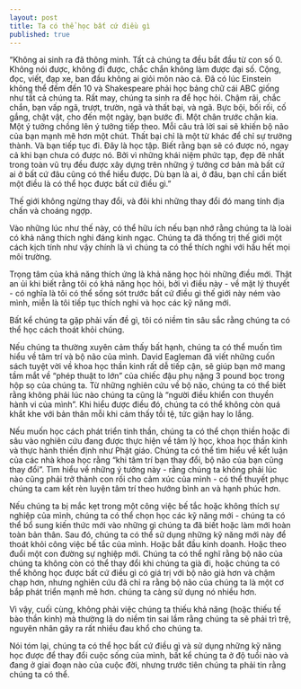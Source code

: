 ```yaml
---
layout: post
title: Ta có thể học bất cứ điều gì
published: true
---
```


“Không ai sinh ra đã thông minh. Tất cả chúng ta đều bắt đầu từ con số 0. Không nói được, không đi được, chắc chắn không làm được đại số. Cộng, đọc, viết, đạp xe, ban đầu không ai giỏi môn nào cả. Đã có lúc Einstein không thể đếm đến 10 và Shakespeare phải học bảng chữ cái ABC giống như tất cả chúng ta. Rất may, chúng ta sinh ra để học hỏi. Chậm rãi, chắc chắn, bạn vấp ngã, trượt, trườn, ngã và thất bại, và ngã. Bực bội, bối rối, cố gắng, chật vật, cho đến một ngày, bạn bước đi. Một chân trước chân kia. Một ý tưởng chồng lên ý tưởng tiếp theo. Mỗi câu trả lời sai sẽ khiến bộ não của bạn mạnh mẽ hơn một chút. Thất bại chỉ là một từ khác để chỉ sự trưởng thành. Và bạn tiếp tục đi. Đây là học tập. Biết rằng bạn sẽ có được nó, ngay cả khi bạn chưa có được nó. Bởi vì những khái niệm phức tạp, đẹp đẽ nhất trong toàn vũ trụ đều được xây dựng trên những ý tưởng cơ bản mà bất cứ ai ở bất cứ đâu cũng có thể hiểu được. Dù bạn là ai, ở đâu, bạn chỉ cần biết một điều là có thể học được bất cứ điều gì.”

Thế giới không ngừng thay đổi, và đôi khi những thay đổi đó mang tính địa chấn và choáng ngợp.

Vào những lúc như thế này, có thể hữu ích nếu bạn nhớ rằng chúng ta là loài có khả năng thích nghi đáng kinh ngạc. Chúng ta đã thống trị thế giới một cách kịch tính như vậy chính là vì chúng ta có thể thích nghi với hầu hết mọi môi trường.

Trọng tâm của khả năng thích ứng là khả năng học hỏi những điều mới. Thật an ủi khi biết rằng tôi có khả năng học hỏi, bởi vì điều này - về mặt lý thuyết - có nghĩa là tôi có thể sống sót trước bất cứ điều gì thế giới này ném vào mình, miễn là tôi tiếp tục thích nghi và học các kỹ năng mới.

Bất kể chúng ta gặp phải vấn đề gì, tôi có niềm tin sâu sắc rằng chúng ta có thể học cách thoát khỏi chúng.

Nếu chúng ta thường xuyên cảm thấy bất hạnh, chúng ta có thể muốn tìm hiểu về tâm trí và bộ não của mình. David Eagleman đã viết những cuốn sách tuyệt vời về khoa học thần kinh rất dễ tiếp cận, sẽ giúp bạn mở mang tầm mắt về “phép thuật to lớn” của chiếc đậu phụ nặng 3 pound bọc trong hộp sọ của chúng ta. Từ những nghiên cứu về bộ não, chúng ta có thể biết rằng không phải lúc nào chúng ta cũng là “người điều khiển con thuyền hành vi của mình”. Khi hiểu được điều đó, chúng ta có thể không còn quá khắt khe với bản thân mỗi khi cảm thấy tồi tệ, tức giận hay lo lắng.

Nếu muốn học cách phát triển tinh thần, chúng ta có thể chọn thiền hoặc đi sâu vào nghiên cứu đang được thực hiện về tâm lý học, khoa học thần kinh và thực hành thiền định như Phật giáo. Chúng ta có thể tìm hiểu về kết luận của các nhà khoa học rằng “khi tâm trí bạn thay đổi, bộ não của bạn cũng thay đổi”. Tìm hiểu về những ý tưởng này - rằng chúng ta không phải lúc nào cũng phải trở thành con rối cho cảm xúc của mình - có thể thuyết phục chúng ta cam kết rèn luyện tâm trí theo hướng bình an và hạnh phúc hơn.

Nếu chúng ta bị mắc kẹt trong một công việc bế tắc hoặc không thích sự nghiệp của mình, chúng ta có thể chọn học các kỹ năng mới - chúng ta có thể bổ sung kiến ​​thức mới vào những gì chúng ta đã biết hoặc làm mới hoàn toàn bản thân. Sau đó, chúng ta có thể sử dụng những kỹ năng mới này để thoát khỏi công việc bế tắc của mình. Hoặc bắt đầu kinh doanh. Hoặc theo đuổi một con đường sự nghiệp mới. Chúng ta có thể nghĩ rằng bộ não của chúng ta không còn có thể thay đổi khi chúng ta già đi, hoặc chúng ta có thể không học được bất cứ điều gì có giá trị với bộ não già hơn và chậm chạp hơn, nhưng nghiên cứu đã chỉ ra rằng bộ não của chúng ta là một cơ bắp phát triển mạnh mẽ hơn. chúng ta càng sử dụng nó nhiều hơn.

Vì vậy, cuối cùng, không phải việc chúng ta thiếu khả năng (hoặc thiếu tế bào thần kinh) mà thường là do niềm tin sai lầm rằng chúng ta sẽ phải trì trệ, nguyên nhân gây ra rất nhiều đau khổ cho chúng ta.

Nói tóm lại, chúng ta có thể học bất cứ điều gì và sử dụng những kỹ năng học được để thay đổi cuộc sống của mình, bất kể chúng ta ở độ tuổi nào và đang ở giai đoạn nào của cuộc đời, nhưng trước tiên chúng ta phải tin rằng chúng ta có thể.
